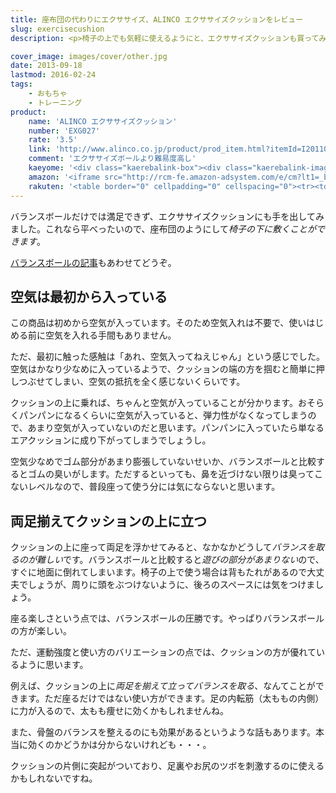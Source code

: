 ```yaml
---
title: 座布団の代わりにエクササイズ、ALINCO エクササイズクッションをレビュー
slug: exercisecushion
description: <p>椅子の上でも気軽に使えるようにと、エクササイズクッションも買ってみました。座布団のような感じで椅子に敷いて使うことができます。普通に座って使えば腹筋を鍛えるのに、床に置いたエクササイズクッションの上に立てば内転筋を鍛えるのに活用できます。</p>

cover_image: images/cover/other.jpg
date: 2013-09-18
lastmod: 2016-02-24
tags: 
    - おもちゃ
    - トレーニング
product:
    name: 'ALINCO エクササイズクッション'
    number: 'EXG027'
    rate: '3.5'
    link: 'http://www.alinco.co.jp/product/prod_item.html?itemId=I20110523039'
    comment: 'エクササイズボールより難易度高し'
    kaeyome: '<div class="kaerebalink-box"><div class="kaerebalink-image"><a href="http://www.amazon.co.jp/exec/obidos/ASIN/B00188ZITG/illusionspace-22/ref=nosim/" rel="nofollow" target="_blank"><img src="http://ecx.images-amazon.com/images/I/41N0zvBxXQL._SL160_.jpg" style="border: none;" /></a></div><div class="kaerebalink-info"><div class="kaerebalink-name"><a href="http://www.amazon.co.jp/exec/obidos/ASIN/B00188ZITG/illusionspace-22/ref=nosim/" rel="nofollow" target="_blank">ALINCO(アルインコ) エクササイズクッション EXG027</a><div class="kaerebalink-powered-date">posted with <a href="http://kaereba.com" rel="nofollow" target="_blank">カエレバ</a></div></div><div class="kaerebalink-detail"> ALINCO(アルインコ) 2012-04-05    </div><div class="kaerebalink-link1"><div class="shoplinkamazon"><a href="http://www.amazon.co.jp/gp/search?keywords=EXG027&__mk_ja_JP=%83J%83%5E%83J%83i&tag=illusionspace-22" rel="nofollow" target="_blank" title="アマゾン" >Amazonで購入</a></div><div class="shoplinkrakuten"><a href="http://hb.afl.rakuten.co.jp/hgc/0e95387f.f2aef20d.0e953880.25e412bd/?pc=http%3A%2F%2Fsearch.rakuten.co.jp%2Fsearch%2Fmall%2FEXG027%2F-%2Ff.1-p.1-s.1-sf.0-st.A-v.2%3Fx%3D0%26scid%3Daf_ich_link_urltxt%26m%3Dhttp%3A%2F%2Fm.rakuten.co.jp%2F" rel="nofollow" target="_blank" title="楽天市場" >楽天市場で購入</a></div></div></div><div class="booklink-footer" style="clear: left"></div></div>'
    amazon: '<iframe src="http://rcm-fe.amazon-adsystem.com/e/cm?lt1=_blank&bc1=000000&IS2=1&bg1=FFFFFF&fc1=000000&lc1=0000FF&t=illusionspace-22&o=9&p=8&l=as4&m=amazon&f=ifr&ref=ss_til&asins=B00188ZITG" style="width:120px;height:240px;" scrolling="no" marginwidth="0" marginheight="0" frameborder="0"></iframe>'
    rakuten: '<table border="0" cellpadding="0" cellspacing="0"><tr><td valign="top"><div style="border:1px solid;margin:0px;padding:6px 0px;width:120px;text-align:center;float:left"><a href="http://hb.afl.rakuten.co.jp/hgc/11b690d5.96501047.11b690d6.e8055ae6/?pc=http%3a%2f%2fitem.rakuten.co.jp%2fkenkocom%2fe026761h%2f%3fscid%3daf_link_tbl&m=http%3a%2f%2fm.rakuten.co.jp%2fkenkocom%2fi%2f10562490%2f" target="_blank"><img src="http://hbb.afl.rakuten.co.jp/hgb/?pc=http%3a%2f%2fthumbnail.image.rakuten.co.jp%2f%400_mall%2fkenkocom%2fcabinet%2fe026%2fe026761h_l.jpg%3f_ex%3d80x80&m=http%3a%2f%2fthumbnail.image.rakuten.co.jp%2f%400_mall%2fkenkocom%2fcabinet%2fe026%2fe026761h_l.jpg%3f_ex%3d64x64" alt="アルインコ エクササイズクッション EXG027/ALINCO(アルインコ)..." border="0" style="margin:0px;padding:0px"></a><p style="font-size:12px;line-height:1.4em;text-align:left;margin:0px;padding:2px 6px"><a href="http://hb.afl.rakuten.co.jp/hgc/11b690d5.96501047.11b690d6.e8055ae6/?pc=http%3a%2f%2fitem.rakuten.co.jp%2fkenkocom%2fe026761h%2f%3fscid%3daf_link_tbl&m=http%3a%2f%2fm.rakuten.co.jp%2fkenkocom%2fi%2f10562490%2f" target="_blank">アルインコ エクササイズクッション EXG027/ALINCO(アルインコ)...</a><br><span style="">価格：2,180円（税込、送料込）</span><br></p></div></td></tr></table>'
---
```


<p>バランスボールだけでは満足できず、エクササイズクッションにも手を出してみました。これなら平べったいので、座布団のようにして<em>椅子の下に敷くことができます</em>。</p>
<p><a href="https://wantit.gcreate.jp/exerciseball/" title="バランスボール　ALINCO エクササイズボール">バランスボールの記事</a>もあわせてどうぞ。</p>
<h2 title="空気は最初から入っている">空気は最初から入っている</h2>
<p>この商品は初めから空気が入っています。そのため空気入れは不要で、使いはじめる前に空気を入れる手間もありません。</p>
<p>ただ、最初に触った感触は「あれ、空気入ってねえじゃん」という感じでした。空気はかなり少なめに入っているようで、クッションの端の方を掴むと簡単に押しつぶせてしまい、空気の抵抗を全く感じないくらいです。</p>
<p>クッションの上に乗れば、ちゃんと空気が入っていることが分かります。おそらくパンパンになるくらいに空気が入っていると、弾力性がなくなってしまうので、あまり空気が入っていないのだと思います。パンパンに入っていたら単なるエアクッションに成り下がってしまうでしょうし。</p>
<p>空気少なめでゴム部分があまり膨張していないせいか、バランスボールと比較するとゴムの臭いがします。ただするといっても、鼻を近づけない限りは臭ってこないレベルなので、普段座って使う分には気にならないと思います。</p>
<h2 title="両足揃えてクッションの上に立つ">両足揃えてクッションの上に立つ</h2>
<p>クッションの上に座って両足を浮かせてみると、なかなかどうして<em>バランスを取るのが難しい</em>です。バランスボールと比較すると<em>遊びの部分があまりない</em>ので、すぐに地面に倒れてしまいます。椅子の上で使う場合は背もたれがあるので大丈夫でしょうが、周りに頭をぶつけないように、後ろのスペースには気をつけましょう。</p>
<p>座る楽しさという点では、バランスボールの圧勝です。やっぱりバランスボールの方が楽しい。</p>
<p>ただ、運動強度と使い方のバリエーションの点では、クッションの方が優れているように思います。</p>
<p>例えば、クッションの上に<em>両足を揃えて立ってバランスを取る</em>、なんてことができます。ただ座るだけではない使い方ができます。足の内転筋（太ももの内側）に力が入るので、太もも痩せに効くかもしれませんね。</p>
<p>また、骨盤のバランスを整えるのにも効果があるというような話もあります。本当に効くのかどうかは分からないけれども・・・。</p>
<p>クッションの片側に突起がついており、足裏やお尻のツボを刺激するのに使えるかもしれないですね。</p>

  